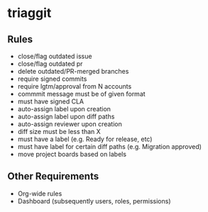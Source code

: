 # triaggit

## Rules

* close/flag outdated issue
* close/flag outdated pr
* delete outdated/PR-merged branches
* require signed commits
* require lgtm/approval from N accounts
* commmit message must be of given format
* must have signed CLA
* auto-assign label upon creation
* auto-assign label upon diff paths
* auto-assign reviewer upon creation
* diff size must be less than X
* must have a label (e.g. Ready for release, etc)
* must have label for certain diff paths (e.g. Migration approved)
* move project boards based on labels

## Other Requirements

* Org-wide rules
* Dashboard (subsequently users, roles, permissions)

